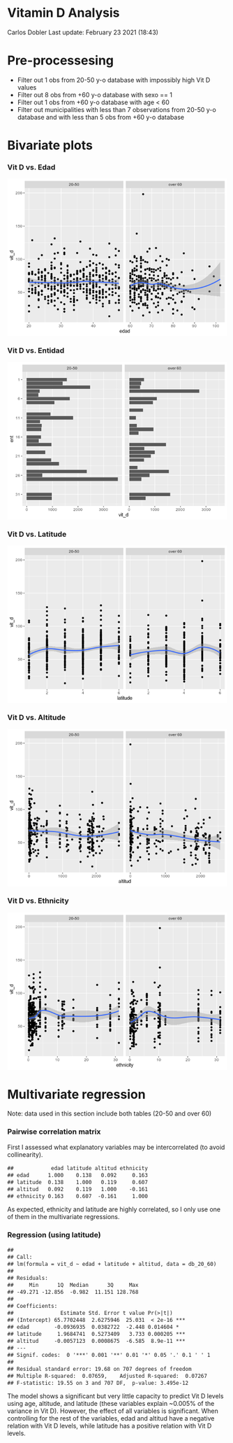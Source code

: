 Vitamin D Analysis
================
Carlos Dobler
Last update: February 23 2021 (18:43)

Pre-processesing
================

-   Filter out 1 obs from 20-50 y-o database with impossibly high Vit D values
-   Filter out 8 obs from +60 y-o database with sexo == 1
-   Filter out 1 obs from +60 y-o database with age &lt; 60
-   Filter out municipalities with less than 7 observations from 20-50 y-o database and with less than 5 obs from +60 y-o database

Bivariate plots
===============

### Vit D vs. Edad

<img src="02_1_vitd_analysis_files/figure-markdown_github/edad-1.png" style="display: block; margin: auto;" />

### Vit D vs. Entidad

<img src="02_1_vitd_analysis_files/figure-markdown_github/entidad-1.png" style="display: block; margin: auto;" />

### Vit D vs. Latitude

<img src="02_1_vitd_analysis_files/figure-markdown_github/latitude-1.png" style="display: block; margin: auto;" />

### Vit D vs. Altitude

<img src="02_1_vitd_analysis_files/figure-markdown_github/altitude-1.png" style="display: block; margin: auto;" />

### Vit D vs. Ethnicity

<img src="02_1_vitd_analysis_files/figure-markdown_github/ethnicity-1.png" style="display: block; margin: auto;" />

Multivariate regression
=======================

Note: data used in this section include both tables (20-50 and over 60)

### Pairwise correlation matrix

First I assessed what explanatory variables may be intercorrelated (to avoid collinearity).

    ##            edad latitude altitud ethnicity
    ## edad      1.000    0.138   0.092     0.163
    ## latitude  0.138    1.000   0.119     0.607
    ## altitud   0.092    0.119   1.000    -0.161
    ## ethnicity 0.163    0.607  -0.161     1.000

As expected, ethnicity and latitude are highly correlated, so I only use one of them in the multivariate regressions.

### Regression (using latitude)

    ## 
    ## Call:
    ## lm(formula = vit_d ~ edad + latitude + altitud, data = db_20_60)
    ## 
    ## Residuals:
    ##     Min      1Q  Median      3Q     Max 
    ## -49.271 -12.856  -0.982  11.151 128.768 
    ## 
    ## Coefficients:
    ##               Estimate Std. Error t value Pr(>|t|)    
    ## (Intercept) 65.7702448  2.6275946  25.031  < 2e-16 ***
    ## edad        -0.0936935  0.0382722  -2.448 0.014604 *  
    ## latitude     1.9684741  0.5273409   3.733 0.000205 ***
    ## altitud     -0.0057123  0.0008675  -6.585  8.9e-11 ***
    ## ---
    ## Signif. codes:  0 '***' 0.001 '**' 0.01 '*' 0.05 '.' 0.1 ' ' 1
    ## 
    ## Residual standard error: 19.68 on 707 degrees of freedom
    ## Multiple R-squared:  0.07659,    Adjusted R-squared:  0.07267 
    ## F-statistic: 19.55 on 3 and 707 DF,  p-value: 3.495e-12

The model shows a significant but very little capacity to predict Vit D levels using age, altitude, and latitude (these variables explain ~0.005% of the variance in Vit D). However, the effect of all variables is significant. When controlling for the rest of the variables, edad and altitud have a negative relation with Vit D levels, while latitude has a positive relation with Vit D levels.
